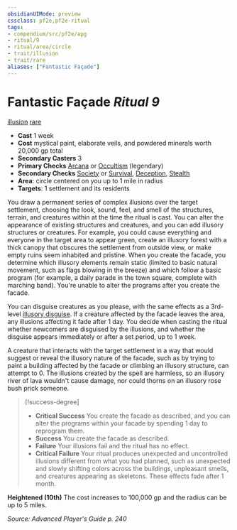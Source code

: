```yaml
---
obsidianUIMode: preview
cssclass: pf2e,pf2e-ritual
tags:
- compendium/src/pf2e/apg
- ritual/9
- ritual/area/circle
- trait/illusion
- trait/rare
aliases: ["Fantastic Façade"]
---
```

# Fantastic Façade *Ritual 9*  
[illusion](illusion.md "Illusion School Trait")  [rare](rare.md "Rare Rarity Trait")  

- **Cast** 1 week
- **Cost** mystical paint, elaborate veils, and powdered minerals worth 20,000 gp total
- **Secondary Casters** 3
- **Primary Checks** [Arcana](skills.md#Arcana) or [Occultism](skills.md#Occultism) (legendary)
- **Secondary Checks** [Society](skills.md#Society) or [Survival](skills.md#Survival), [Deception](skills.md#Deception), [Stealth](skills.md#Stealth)
- **Area**: circle centered on you up to 1 mile in radius
- **Targets**: 1 settlement and its residents

You draw a permanent series of complex illusions over the target settlement, choosing the look, sound, feel, and smell of the structures, terrain, and creatures within at the time the ritual is cast. You can alter the appearance of existing structures and creatures, and you can add illusory structures or creatures. For example, you could cause everything and everyone in the target area to appear green, create an illusory forest with a thick canopy that obscures the settlement from outside view, or make empty ruins seem inhabited and pristine. When you create the facade, you determine which illusory elements remain static (limited to basic natural movement, such as flags blowing in the breeze) and which follow a basic program (for example, a daily parade in the town square, complete with marching band). You're unable to alter the programs after you create the facade.

You can disguise creatures as you please, with the same effects as a 3rd-level [illusory disguise](illusory-disguise.md). If a creature affected by the facade leaves the area, any illusions affecting it fade after 1 day. You decide when casting the ritual whether newcomers are disguised by the illusions, and whether the disguise appears immediately or after a set period, up to 1 week.

A creature that interacts with the target settlement in a way that would suggest or reveal the illusory nature of the facade, such as by trying to paint a building affected by the facade or climbing an illusory structure, can attempt to 0. The illusions created by the spell are harmless, so an illusory river of lava wouldn't cause damage, nor could thorns on an illusory rose bush prick someone.

> [!success-degree] 
> - **Critical Success** You create the facade as described, and you can alter the programs within your facade by spending 1 day to reprogram them.
> - **Success** You create the facade as described.
> - **Failure** Your illusions fail and the ritual has no effect.
> - **Critical Failure** Your ritual produces unexpected and uncontrolled illusions different from what you had planned, such as unexpected and slowly shifting colors across the buildings, unpleasant smells, and creatures appearing as skeletons. These effects fade after 1 month.

**Heightened (10th)** The cost increases to 100,000 gp and the radius can be up to 5 miles.

*Source: Advanced Player's Guide p. 240*
